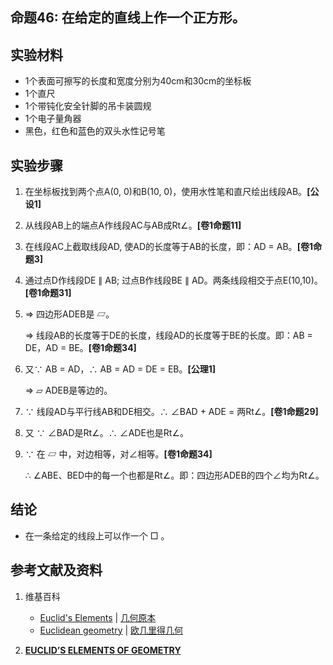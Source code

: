 ## 命题46: 在给定的直线上作一个正方形。

## 实验材料

- 1个表面可擦写的长度和宽度分别为40cm和30cm的坐标板
- 1个直尺
- 1个带钝化安全针脚的吊卡装圆规
- 1个电子量角器
- 黑色，红色和蓝色的双头水性记号笔

## 实验步骤

1. 在坐标板找到两个点A(0, 0)和B(10, 0)，使用水性笔和直尺绘出线段AB。**[公设1]**

2. 从线段AB上的端点A作线段AC与AB成Rt∠。**[卷1命题11]**

3. 在线段AC上截取线段AD, 使AD的长度等于AB的长度，即：AD = AB。**[卷1命题3]**

4. 通过点D作线段DE ∥ AB;  过点B作线段BE ∥ AD。两条线段相交于点E(10,10)。**[卷1命题31]**

5. ⇒ 四边形ADEB是 ▱。

    ⇒ 线段AB的长度等于DE的长度，线段AD的长度等于BE的长度。即：AB = DE，AD = BE。**[卷1命题34]**

6. 又∵ AB = AD，∴ AB = AD = DE = EB。**[公理1]**

    ⇒ ▱ ADEB是等边的。

7. ∵ 线段AD与平行线AB和DE相交。∴ ∠BAD + ADE = 两Rt∠。**[卷1命题29]**

8. 又 ∵ ∠BAD是Rt∠。∴ ∠ADE也是Rt∠。

9. ∵ 在 ▱ 中，对边相等，对∠相等。**[卷1命题34]**

   ∴  ∠ABE、BED中的每一个也都是Rt∠。即：四边形ADEB的四个∠均为Rt∠。

## 结论

- 在一条给定的线段上可以作一个 □ 。

## 参考文献及资料

1. 维基百科
	- [Euclid's Elements](https://en.wikipedia.org/wiki/Euclid%27s_Elements) | [几何原本](https://zh.wikipedia.org/wiki/%E5%87%A0%E4%BD%95%E5%8E%9F%E6%9C%AC) 
	- [Euclidean geometry](https://en.wikipedia.org/wiki/Euclidean_geometry) | [欧几里得几何](https://zh.wikipedia.org/wiki/%E6%AC%A7%E5%87%A0%E9%87%8C%E5%BE%97%E5%87%A0%E4%BD%95) 

2. [**EUCLID’S ELEMENTS OF GEOMETRY**](https://farside.ph.utexas.edu/books/Euclid/Elements.pdf) 

